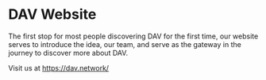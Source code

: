 # DAV Website

The first stop for most people discovering DAV for the first time, our website serves to introduce the idea, our team, and serve as the gateway in the journey to discover more about DAV.

Visit us at https://dav.network/
